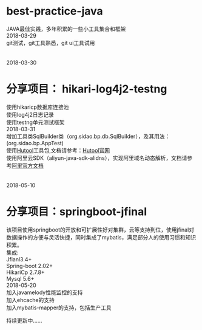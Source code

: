 # best-practice-java

JAVA最佳实践，多年积累的一些小工具集合和框架<br>
2018-03-29<br>
git测试，git工具熟悉，git ui工具试用<br>
<br>
<br>
2018-03-30<br>
# <span>分享项目：</span> hikari-log4j2-testng<br>
使用hikaricp数据库连接池<br>
使用log4j2日志记录<br>
使用testng单元测试框架<br>
2018-03-31<br>
增加工具类SqlBuilder类（org.sidao.bp.db.SqlBuilder），及其用法：(org.sidao.bp.AppTest)<br>
使用<a href="https://gitee.com/loolly/hutool/" target="_blank">Hutool</a>工具包,文档请参考：<a href="http://hutool.mydoc.io/" target="_blank">Hutool官网</a><br>
使用阿里云SDK（aliyun-java-sdk-alidns），实现阿里域名动态解析，文档请参考<a href="https://help.aliyun.com/document_detail/29739.html?spm=a2c4g.11186623.6.584.N9gLFg" target="_blank">阿里官方文档</a><br>
<br>
<br>
2018-05-10<br>
# <span>分享项目：</span>springboot-jfinal<br>
<span >该项目使用springboot的开放和可扩展性好对集群，云等支持到位，使用jfinal对数据操作的方便与灵活快捷，同时集成了mybatis，满足部分人的使用习惯和知识积累。<span><br>
集成:<br>
Jfianl3.4+<br>
Spring-boot 2.02+<br>
HikariCp 2.7.8+<br>
Mysql 5.6+<br>
2018-05-20<br>
加入javamelody性能监控的支持<br>
加入ehcache的支持<br>
加入mybatis-mapper的支持，包括生产工具<br>

持续更新中......
